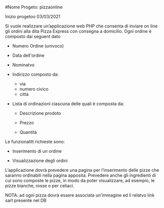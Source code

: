 #Nome Progeto: pizzaonline

Inizio progetoo 03/03/2021

Si vuole realizzare un’applicazione web PHP che consenta di inviare on line gli ordini alla dita Pizza
Express con consegna a domicilio.
Ogni ordine è composto dai seguent dato

- Numero Ordine (univoco)

- Data dell'ordine

- Nominatvo

- Indirizzo composto da:
  - via
  - numero civico
  - città

- Lista di ordinazioni ciascuna delle quali è composta da:

  - Descrizione prodoto

  - Prezzo

  - Quantità
  
Le funzionalitt richieste sono:

- Inserimento di un ordine

- Visualizzazione degli ordini

L’applicazione dovrà prevedere una pagina per l’inserimento delle pizze che saranno ordinabili
nella pagina apposita. Prevedere anche gli ingredienti di cui sono composte le pizze, in modo da
poter visualizzare, ad esempio, le pizze bianche, rosse o per celiaci.

NOTA: ad ogni pizza dovrà essere associata un’immagine ed il relatvo link sart presente nel DB
